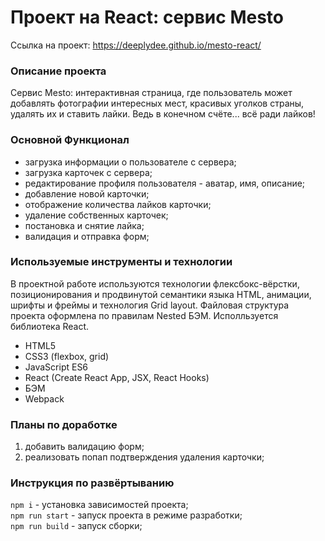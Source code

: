 # Проект на React: сервис Mesto

Ссылка на проект: https://deeplydee.github.io/mesto-react/

### Описание проекта

Сервис Mesto: интерактивная страница, где пользователь может добавлять фотографии интересных мест, красивых уголков страны, удалять их и ставить лайки. Ведь в конечном счёте... всё ради лайков!

### Основной Функционал

- загрузка информации о пользователе с сервера;
- загрузка карточек с сервера;
- редактирование профиля пользователя - аватар, имя, описание;
- добавление новой карточки;
- отображение количества лайков карточки;
- удаление собственных карточек;
- постановка и снятие лайка;
- валидация и отправка форм;

### Используемые инструменты и технологии

В проектной работе используются технологии флексбокс-вёрстки, позиционирования и продвинутой семантики языка HTML, анимации, шрифты и фреймы и технология Grid layout. Файловая структура проекта оформлена по правилам Nested БЭМ. Исполльзуется библиотека React.

- HTML5
- CSS3 (flexbox, grid)
- JavaScript ES6
- React (Create React App, JSX, React Hooks)
- БЭМ
- Webpack

### Планы по доработке

1. добавить валидацию форм;
2. реализовать попап подтверждения удаления карточки;

### Инструкция по развёртыванию

`npm i` - установка зависимостей проекта;<br/>
`npm run start` - запуск проекта в режиме разработки;<br/>
`npm run build` - запуск сборки;

